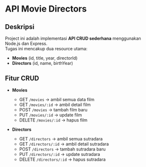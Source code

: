 # API Movie Directors

## Deskripsi
Project ini adalah implementasi **API CRUD sederhana** menggunakan Node.js dan Express.  
Tugas ini mencakup dua resource utama:
- **Movies** (id, title, year, directorId)
- **Directors** (id, name, birthYear)

## Fitur CRUD
- **Movies**
  - GET `/movies` → ambil semua data film
  - GET `/movies/:id` → ambil detail film
  - POST `/movies` → tambah film baru
  - PUT `/movies/:id` → update film
  - DELETE `/movies/:id` → hapus film

- **Directors**
  - GET `/directors` → ambil semua sutradara
  - GET `/directors/:id` → ambil detail sutradara
  - POST `/directors` → tambah sutradara baru
  - PUT `/directors/:id` → update sutradara
  - DELETE `/directors/:id` → hapus sutradara

